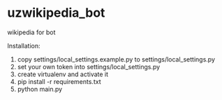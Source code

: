 # uzwikipedia_bot
wikipedia for bot


Installation:
1. copy settings/local_settings.example.py to settings/local_settings.py
2. set your own token into settings/local_settings.py
3. create virtualenv and activate it
4. pip install -r requirements.txt
5. python main.py

